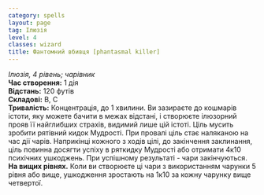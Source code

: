 ```yaml
---
category: spells
layout: page
tag: Ілюзія
level: 4
classes: wizard
title: Фантомний вбивця [phantasmal killer]
---
```


_Ілюзія, 4 рівень; чарівник_   
**Час створення:** 1 дія    
**Відстань:** 120 футів    
**Складові:** В, С    
**Тривалість:** Концентрація, до 1 хвилини. Ви зазираєте до кошмарів істоти, яку можете бачити в межах відстані, і створюєте ілюзорний прояв її найглибших страхів, видимий лише цій істоті. Ціль мусить зробити рятівний кидок Мудрості. При провалі ціль стає наляканою на час дії чарів. Наприкінці кожного з ходів цілі, до закінчення заклинання, ціль повинна досягти успіху в ряткидку Мудрості або отримати 4к10 психічних ушкоджень. При успішному результаті - чари закінчуються. **На вищих рівнях.** Коли ви створюєте ці чари з використанням чарунки 5 рівня або вище, ушкодження зростають на 1к10 за кожну чарунку вище четвертої.
